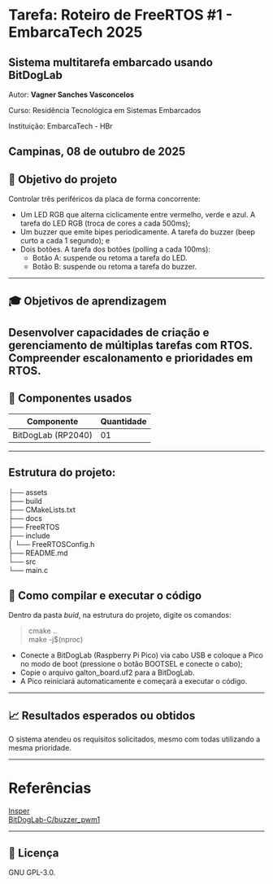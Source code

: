 # Tarefa: Roteiro de FreeRTOS #1 - EmbarcaTech 2025
## Sistema multitarefa embarcado usando BitDogLab

Autor: **Vagner Sanches Vasconcelos**

Curso: Residência Tecnológica em Sistemas Embarcados

Instituição: EmbarcaTech - HBr

Campinas, 08 de outubro de 2025
---
## :dart: Objetivo do projeto    
Controlar três periféricos da placa de forma concorrente:   
- Um LED RGB que alterna ciclicamente entre vermelho, verde e azul. A tarefa do LED RGB (troca de cores a cada 500ms);      
- Um buzzer que emite bipes periodicamente. A tarefa do buzzer (beep curto a cada 1 segundo); e   
- Dois botões. A tarefa dos botões (polling a cada 100ms):     
	- Botão A: suspende ou retoma a tarefa do LED.  
	- Botão B: suspende ou retoma a tarefa do buzzer.   
---
## :mortar_board: Objetivos de aprendizagem
Desenvolver capacidades de criação e gerenciamento de múltiplas tarefas com RTOS.   
Compreender escalonamento e prioridades em RTOS. 
---

## :wrench: Componentes usados 
| Componente            | Quantidade    |
|-----------------------|---------------|
| BitDogLab (RP2040)    | 01            |
---
## Estrutura do projeto:    
├── assets    
├── build    
├── CMakeLists.txt    
├── docs    
├── FreeRTOS    
├── include      
│         └── FreeRTOSConfig.h    
├── README.md     
└── src        
      └── main.c    

## :floppy_disk: Como compilar e executar o código   
Dentro da pasta *buid*, na estrutura do projeto, digite os comandos:   
> cmake ..   
> make -j$(nproc)    

- Conecte a BitDogLab (Raspberry Pi Pico) via cabo USB e coloque a Pico no modo de boot (pressione o botão BOOTSEL e conecte o cabo);   
- Copie o arquivo galton_board.uf2 para a BitDogLab.   
- A Pico reiniciará automaticamente e começará a executar o código.   
---

## :chart_with_upwards_trend: Resultados esperados ou obtidos     
O sistema atendeu os requisitos solicitados, mesmo com todas utilizando a mesma prioridade.

---

# Referências
[Insper](https://insper-embarcados.github.io/site/freertos/freertos-basic/)    
[BitDogLab-C/buzzer_pwm1](https://github.com/BitDogLab/BitDogLab-C/tree/main/buzzer_pwm1)   

---

## 📜 Licença
GNU GPL-3.0.








